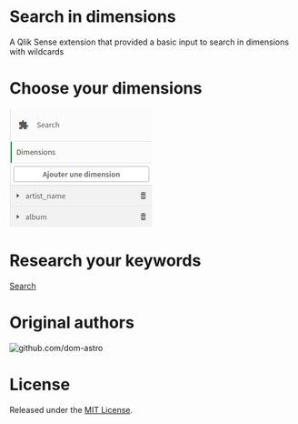 # Search in dimensions
A Qlik Sense extension that provided a basic input to search in dimensions with wildcards


# Choose your dimensions
![Dimensions](https://github.com/dom-astro/dim-input/blob/main/img/Dimensions.png)

# Research your keywords
[Search](https://github.com/dom-astro/dim-input/blob/main/img/Search.png)


# Original authors
![github.com/dom-astro](https://github.com/dom-astro)

# License
Released under the [MIT License](LICENSE).
